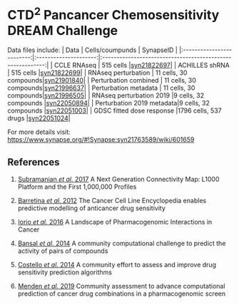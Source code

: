 
# CTD<sup>2</sup> Pancancer Chemosensitivity DREAM Challenge

Data files include:
| Data                      | Cells/coumpunds       | SynapseID                                                  |
|:-------------------------:|:---------------------:|:----------------------------------------------------------:|
| CCLE RNAseq               | 515 cells             |[syn21822697](https://www.synapse.org/#!Synapse:syn21822697)|
| ACHILLES shRNA            | 515 cells             |[syn21822699](https://www.synapse.org/#!Synapse:syn21822699)|
| RNAseq perturbation       | 11 cells, 30 compounds|[syn21901840](https://www.synapse.org/#!Synapse:syn21901840)|
| Perturbation combined     | 11 cells, 30 compounds|[syn21996637](https://www.synapse.org/#!Synapse:syn21996637)|
| Perturbation metadata     | 11 cells, 30 compounds|[syn21996505](https://www.synapse.org/#!Synapse:syn21996505)|
| RNAseq perturbation 2019  |9 cells, 32 compounds  |[syn22050894](https://www.synapse.org/#!Synapse:syn22050894)|
| Perturbation 2019 metadata|9 cells, 32 compounds  |[syn22051003](https://www.synapse.org/#!Synapse:syn22051003)|
| GDSC fitted dose response |1796 cells, 537 drugs  |[syn22051024](https://www.synapse.org/#!Synapse:syn22051024)|


For more details visit:
https://www.synapse.org/#!Synapse:syn21763589/wiki/601659

## References

1. [Subramanian *et al.* 2017](https://www.cell.com/action/showPdf?pii=S0092-8674%2817%2931309-0)
A Next Generation Connectivity Map: L1000 Platform and the First 1,000,000 Profiles

2. [Barretina *et al.* 2012](https://www.nature.com/articles/nature11003)
The Cancer Cell Line Encyclopedia enables predictive modelling of anticancer drug sensitivity

3. [Iorio *et al.* 2016](https://www.cell.com/action/showPdf?pii=S0092-8674%2816%2930746-2)
 A Landscape of Pharmacogenomic Interactions in Cancer
 
4. [Bansal *et al.* 2014](https://www.nature.com/articles/nbt.3052.pdf)
A community computational challenge to predict the activity of pairs of compounds

5. [Costello *et al.* 2014](https://www.nature.com/articles/nbt.2877.pdf)
A community effort to assess and improve drug sensitivity prediction algorithms

6. [Menden *et al.* 2019](https://www.nature.com/articles/s41467-019-09799-2.pdf)
Community assessment to advance computational prediction of cancer drug combinations in a pharmacogenomic screen
